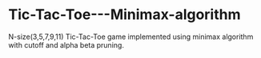 # Tic-Tac-Toe---Minimax-algorithm
N-size(3,5,7,9,11) Tic-Tac-Toe game implemented using minimax algorithm with cutoff and alpha beta pruning.
